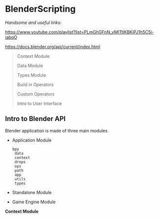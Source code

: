 # BlenderScripting

*Handsome and useful links:*

https://www.youtube.com/playlist?list=PLmGhGFnN_vMITtIKBKjPJ1h5C5i-iabqO

https://docs.blender.org/api/current/index.html

> Context Module
>
> Data Module
>
> Types Module
>
> Build in Operators
>
> Custom Operators
>
> Intro to User Interface

## Intro to Blender API

Blender application is made of three main modules 

* Application Module

      bpy
       data
       context
       drops
       ops
       path
       app
       utils
       types

* Standalone Module

* Game Engine Module

**Context Module**


 
